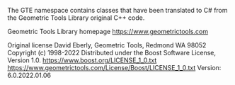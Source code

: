 ﻿The GTE namespace contains classes that have been translated to C# from the Geometric Tools Library original C++ code.

Geometric Tools Library homepage https://www.geometrictools.com

Original license
David Eberly, Geometric Tools, Redmond WA 98052
Copyright (c) 1998-2022
Distributed under the Boost Software License, Version 1.0.
https://www.boost.org/LICENSE_1_0.txt
https://www.geometrictools.com/License/Boost/LICENSE_1_0.txt
Version: 6.0.2022.01.06